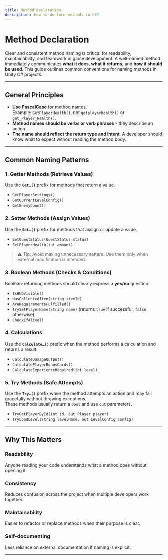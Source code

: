 ```yaml
---
title: Method Declaration
description: How to declare methods in C#?
---
```


# Method Declaration
Clear and consistent method naming is critical for readability, maintainability, and teamwork in game development. A well-named method immediately communicates **what it does**, **what it returns**, and **how it should be used**.
This guide outlines common conventions for naming methods in Unity C# projects.

---

## General Principles
- **Use PascalCase** for method names.  
  Example: `GetPlayerHealth()`, not `getplayerhealth()` or `get_Player_Health()`.
- **Method names should be verbs or verb phrases** - they describe an action.
- **The name should reflect the return type and intent**. A developer should know what to expect without reading the method body.

---

## Common Naming Patterns

### 1. Getter Methods (Retrieve Values)
Use the **`Get…()`** prefix for methods that return a value.
- `GetPlayerSettings()`
- `GetCurrentLevelConfig()`
- `GetEnemyCount()`

### 2. Setter Methods (Assign Values)
Use the **`Set…()`** prefix for methods that assign or update a value.
- `SetQuestStatus(QuestStatus status)`
- `SetPlayerHealth(int amount)`

> ⚠️ Tip: Avoid making unnecessary setters. Use them only when external modification is intended.

### 3. Boolean Methods (Checks & Conditions)
Boolean-returning methods should clearly express a **yes/no** question:
- `IsHUDVisible()`
- `HasCollectedItem(string itemId)`
- `AreRequirementsFulfilled()`
- `TrySetPlayerName(string name)` (returns `true` if successful, `false` otherwise)
- `CheckIfAlive()`

### 4. Calculations
Use the **`Calculate…()`** prefix when the method performs a calculation and returns a result.
- `CalculateDamageOutput()`
- `CalculatePlayerBonusCards()`
- `CalculateExperienceRequired(int level)`

### 5. Try Methods (Safe Attempts)
Use the **`Try…()`** prefix when the method attempts an action and may fail gracefully without throwing exceptions.  
These methods usually return a `bool` and use `out` parameters.
- `TryGetPlayerById(int id, out Player player)`
- `TryLoadLevel(string levelName, out LevelConfig config)`

---

## Why This Matters

### Readability
Anyone reading your code understands what a method does without opening it.

### Consistency
Reduces confusion across the project when multiple developers work together.

### Maintainability
Easier to refactor or replace methods when their purpose is clear.

### Self-documenting
Less reliance on external documentation if naming is explicit.

---